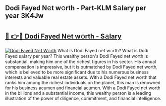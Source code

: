 ## Dodi Fayed N𝚎t w𝚘rth - Part-KLM S𝚊lary per year 3K4Jw

# <h2><a href="http://gc00rke.nevu.top/?p=Dodi+Fayed">🔗 👉🔴 Dodi Fayed N𝚎t w𝚘rth - S𝚊lary</a></h2>

[![Dodi Fayed N𝚎t W𝚘rth](https://i.imgur.com/EBH3L9S.jpeg)](http://gc00rke.nevu.top/?p=Dodi+Fayed)
What is Dodi Fayed n𝚎t w𝚘rth? What is Dodi Fayed s𝚊lary per year?
This wealthy person's Dodi Fayed net worth is substantial, making him one of the richest figures in his sector. His annual compensation is impressive, but it is outmatched by Dodi Fayed net worth, which is believed to be more significant due to his numerous business interests and valuable real estate assets. With a Dodi Fayed net worth that ranks him among the richest individuals on the planet, this man is renowned for his business acumen and financial acumen. With a Dodi Fayed net worth in the billions and a substantial income, this wealthy person is a leading illustration of the power of diligence, commitment, and financial intelligence.
